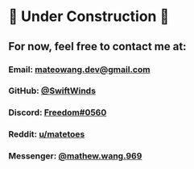 # 🚧 Under Construction 🚧

## For now, feel free to contact me at:

### Email: [mateowang.dev@gmail.com](mailto:mateowang.dev@gmail.com)

### GitHub: [@SwiftWinds](https://github.com/SwiftWinds)

### Discord: [Freedom#0560](https://discord.com/channels/@me/150145140806254592)

### Reddit: [u/matetoes](https://reddit.com/user/matetoes)

### Messenger: [@mathew.wang.969](https://m.me/mathew.wang.969)
